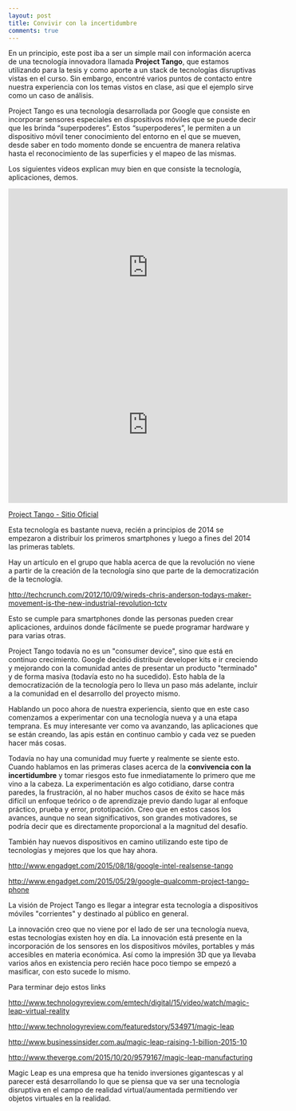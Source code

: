 ```yaml
---
layout: post
title: Convivir con la incertidumbre
comments: true
---
```


En un principio, este post iba a ser un simple mail con información acerca de una tecnología innovadora llamada **Project Tango**, que estamos utilizando para la tesis y como aporte a un stack de tecnologías disruptivas vistas en el curso. Sin embargo, encontré varios puntos de contacto entre nuestra experiencia con los temas vistos en clase, asi que el ejemplo sirve como un caso de análisis. 

Project Tango es una tecnología desarrollada por Google que consiste en incorporar sensores especiales en dispositivos móviles que se puede decir que les brinda “superpoderes”. Estos “superpoderes”, le permiten a un dispositivo móvil tener conocimiento del entorno en el que se mueven, desde saber en todo momento donde se encuentra de manera relativa hasta el reconocimiento de las superficies y el mapeo de las mismas. 

Los siguientes videos explican muy bien en que consiste la tecnología, aplicaciones, demos.

<iframe width="560" height="315" src="https://www.youtube.com/embed/iP9m9a2KEN4" frameborder="0" allowfullscreen></iframe>

<iframe width="560" height="315" src="https://www.youtube.com/embed/zARFvYrvkeQ" frameborder="0" allowfullscreen></iframe>

[Project Tango - Sitio Oficial](https://www.google.com/atap/project-tango/)

Esta tecnología es bastante nueva, recién a principios de 2014 se empezaron a distribuir los primeros smartphones y luego a fines del 2014 las primeras tablets.

Hay un artículo en el grupo que habla acerca de que la revolución no viene a partir de la creación de la tecnología sino que parte de la democratización de la tecnología.

<http://techcrunch.com/2012/10/09/wireds-chris-anderson-todays-maker-movement-is-the-new-industrial-revolution-tctv>

Esto se cumple para smartphones donde las personas pueden crear aplicaciones, arduinos donde fácilmente se puede programar hardware y para varias otras.

Project Tango todavía no es un "consumer device", sino que está en continuo crecimiento. Google decidió distribuir developer kits e ir creciendo y mejorando con la comunidad antes de presentar un producto "terminado" y de forma masiva (todavía esto no ha sucedido). Esto habla de la democratización de la tecnología pero lo lleva un paso más adelante, incluir a la comunidad en el desarrollo del proyecto mismo.

Hablando un poco ahora de nuestra experiencia, siento que en este caso comenzamos a experimentar con una tecnología nueva y a una etapa temprana. Es muy interesante ver como va avanzando, las aplicaciones que se están creando, las apis están en continuo cambio y cada vez se pueden hacer más cosas. 

Todavía no hay una comunidad muy fuerte y realmente se siente esto. Cuando hablamos en las primeras clases acerca de la **convivencia con la incertidumbre** y tomar riesgos esto fue inmediatamente lo primero que me vino a la cabeza. La experimentación es algo cotidiano, darse contra paredes, la frustración, al no haber muchos casos de éxito se hace más difícil un enfoque teórico o de aprendizaje previo dando lugar al enfoque práctico, prueba y error, prototipación. Creo que en estos casos los avances, aunque no sean significativos, son grandes motivadores, se podría decir que es directamente proporcional a la magnitud del desafío.

También hay nuevos dispositivos en camino utilizando este tipo de tecnologías y mejores que los que hay ahora.

<http://www.engadget.com/2015/08/18/google-intel-realsense-tango>

<http://www.engadget.com/2015/05/29/google-qualcomm-project-tango-phone>

La visión de Project Tango es llegar a integrar esta tecnología a dispositivos móviles "corrientes" y destinado al público en general.

La innovación creo que no viene por el lado de ser una tecnología nueva, estas tecnologías existen hoy en día. La innovación está presente en la incorporación de los sensores en los dispositivos móviles, portables y más accesibles en materia económica. Así como la impresión 3D que ya llevaba varios años en existencia pero recién hace poco tiempo se empezó a masificar, con esto sucede lo mismo.

Para terminar dejo estos links

<http://www.technologyreview.com/emtech/digital/15/video/watch/magic-leap-virtual-reality>

<http://www.technologyreview.com/featuredstory/534971/magic-leap>

<http://www.businessinsider.com.au/magic-leap-raising-1-billion-2015-10>

<http://www.theverge.com/2015/10/20/9579167/magic-leap-manufacturing>

Magic Leap es una empresa que ha tenido inversiones gigantescas y al parecer está desarrollando lo que se piensa que va ser una tecnología disruptiva en el campo de realidad virtual/aumentada permitiendo ver objetos virtuales en la realidad.


